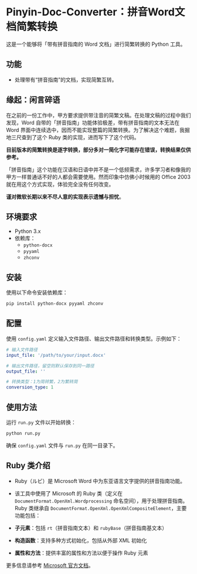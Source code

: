 # Pinyin-Doc-Converter：拼音Word文档简繁转换

这是一个能够将「带有拼音指南的 Word 文档」进行简繁转换的 Python 工具。

## 功能

- 处理带有“拼音指南”的文档，实现简繁互转。
 
## 缘起：闲言碎语

在之前的一份工作中，甲方要求提供带注音的简繁文稿。在处理文稿的过程中我们发现，Word 自带的「拼音指南」功能体验极差，带有拼音指南的文本无法在 Word 界面中连续选中，因而不能实现整篇的简繁转换。为了解决这个难题，我掘地三尺查到了这个 Ruby 类的实现，进而写下了这个代码。

**目前版本的简繁转换是逐字转换，部分多对一简化字可能存在错误，转换结果仅供参考。**

「拼音指南」这个功能在汉语和日语中并不是一个低频需求，许多学习者和像我的甲方一样普通话不好的人都会需要使用。然而印象中仿佛小时候用的 Office 2003 就在用这个方式实现，体验完全没有任何改变。

**谨对微软长期以来不尽人意的实现表示遗憾与担忧**。



## 环境要求

- Python 3.x
- 依赖库：
  - `python-docx`
  - `pyyaml`
  - `zhconv`

## 安装

使用以下命令安装依赖库：

```bash
pip install python-docx pyyaml zhconv
```

## 配置

使用 `config.yaml` 定义输入文件路径、输出文件路径和转换类型。示例如下：

```yaml
# 输入文件路径
input_file: '/path/to/your/input.docx'

# 输出文件路径，留空则默认保存到同一路径
output_file: ''  

# 转换类型：1为简转繁，2为繁转简
conversion_type: 1
```

## 使用方法

运行 `run.py` 文件以开始转换：

```bash
python run.py
```

确保 `config.yaml` 文件与 `run.py` 在同一目录下。

## Ruby 类介绍

- Ruby（ルビ）是 Microsoft Word 中为东亚语言文字提供的拼音指南功能。
- 该工具中使用了 Microsoft 的 Ruby 类（定义在 `DocumentFormat.OpenXml.Wordprocessing` 命名空间），用于处理拼音指南。Ruby 类继承自 `DocumentFormat.OpenXml.OpenXmlCompositeElement`，主要功能包括：

- **子元素**：包括 `rt`（拼音指南文本）和 `rubyBase`（拼音指南基文本）
- **构造函数**：支持多种方式初始化，包括从外部 XML 初始化
- **属性和方法**：提供丰富的属性和方法以便于操作 Ruby 元素

更多信息请参考 [Microsoft 官方文档](https://learn.microsoft.com/zh-cn/dotnet/api/documentformat.openxml.wordprocessing.ruby)。

